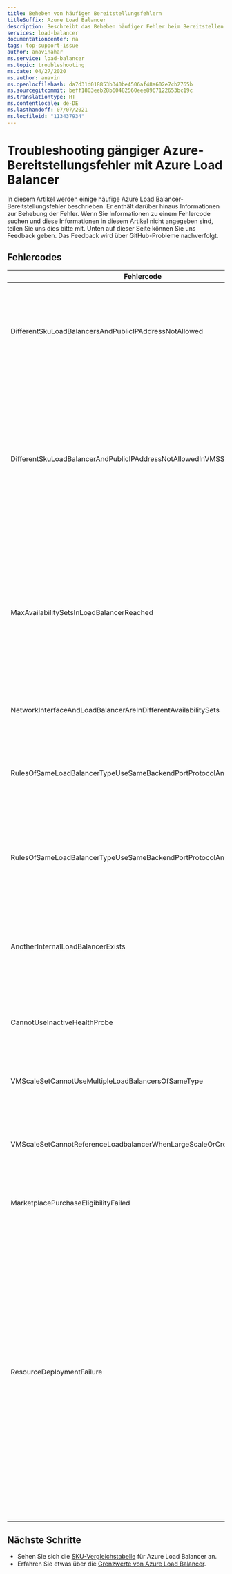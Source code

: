 ```yaml
---
title: Beheben von häufigen Bereitstellungsfehlern
titleSuffix: Azure Load Balancer
description: Beschreibt das Beheben häufiger Fehler beim Bereitstellen von Azure Load Balancer-Instanzen
services: load-balancer
documentationcenter: na
tags: top-support-issue
author: anavinahar
ms.service: load-balancer
ms.topic: troubleshooting
ms.date: 04/27/2020
ms.author: anavin
ms.openlocfilehash: da7d31d018853b340be4506af48a602e7cb2765b
ms.sourcegitcommit: beff1803eeb28b60482560eee8967122653bc19c
ms.translationtype: HT
ms.contentlocale: de-DE
ms.lasthandoff: 07/07/2021
ms.locfileid: "113437934"
---
```

# <a name="troubleshoot-common-azure-deployment-errors-with-azure-load-balancer"></a>Troubleshooting gängiger Azure-Bereitstellungsfehler mit Azure Load Balancer

In diesem Artikel werden einige häufige Azure Load Balancer-Bereitstellungsfehler beschrieben. Er enthält darüber hinaus Informationen zur Behebung der Fehler. Wenn Sie Informationen zu einem Fehlercode suchen und diese Informationen in diesem Artikel nicht angegeben sind, teilen Sie uns dies bitte mit. Unten auf dieser Seite können Sie uns Feedback geben. Das Feedback wird über GitHub-Probleme nachverfolgt.

## <a name="error-codes"></a>Fehlercodes

| Fehlercode | Details und Entschärfung |
| ------- | ---------- |
|DifferentSkuLoadBalancersAndPublicIPAddressNotAllowed| Die SKUs für öffentliche IP-Adressen und die Load Balancer-SKUs müssen übereinstimmen. Stellen Sie sicher, dass die Azure Load Balancer-SKU und die SKU für öffentliche IP-Adressen übereinstimmen. Für Produktionsworkloads wird die Standard-SKU empfohlen. Weitere Informationen zu den [Unterschieden bei SKUs](./skus.md)  |
|DifferentSkuLoadBalancerAndPublicIPAddressNotAllowedInVMSS | VM-Skalierungsgruppen werden standardmäßig als Load Balancer Basic festgelegt, wenn die SKU nicht angegeben wird oder die Bereitstellung ohne öffentliche Standard-IP-Adressen erfolgt. Stellen Sie die VM-Skalierungsgruppe mit öffentlichen Standard-IP-Adressen auf den einzelnen Instanzen erneut bereit, um sicherzustellen, dass Load Balancer Standard ausgewählt ist, oder wählen Sie einfach beim Bereitstellen einer VM-Skalierungsgruppe über das Azure-Portal eine Load Balancer Standard-Instanz aus. |
|MaxAvailabilitySetsInLoadBalancerReached | Der Back-End-Pool einer Load Balancer-Instanz kann maximal 150 Verfügbarkeitsgruppen enthalten. Wenn Sie für Ihre VMs im Back-End-Pool nicht explizit Verfügbarkeitsgruppen definiert haben, wird jede VM in einer eigenen Verfügbarkeitsgruppe platziert. Das Bereitstellen von 150 eigenständigen VMs impliziert also das Vorhandensein von 150 Verfügbarkeitsgruppen und somit das Erreichen des Limits. Sie können als Problemumgehung eine Verfügbarkeitsgruppe bereitstellen und ihr weitere VMs hinzufügen. |
|NetworkInterfaceAndLoadBalancerAreInDifferentAvailabilitySets | Für den Load Balancer der SKU "Basic" müssen sich die Netzwerkschnittstelle und der Load Balancer in der gleichen Verfügbarkeitsgruppe befinden. |
|RulesOfSameLoadBalancerTypeUseSameBackendPortProtocolAndIPConfig| Für einen bestimmten Lastenausgleichstyp (intern, öffentlich) mit demselben Back-End-Port und Protokoll, auf den dieselbe VM-Skalierungsgruppe verweist, kann es nicht mehrere Regeln geben. Aktualisieren Sie Ihre Regel, um diese Erstellung einer doppelten Regel zu ändern. |
|RulesOfSameLoadBalancerTypeUseSameBackendPortProtocolAndVmssIPConfig| Für einen bestimmten Lastenausgleichstyp (intern, öffentlich) mit demselben Back-End-Port und Protokoll, auf den dieselbe VM-Skalierungsgruppe verweist, kann es nicht mehrere Regeln geben. Aktualisieren Sie Ihre Regelparameter, um diese Erstellung einer doppelten Regel zu ändern. |
|AnotherInternalLoadBalancerExists| Es kann nur eine einzige Load Balancer-Instanz vom Typ „intern“ auf eine Gruppe von VMs/Netzwerkschnittstellen im Load Balancer-Back-End verweisen. Aktualisieren Sie Ihre Bereitstellung, um sicherzustellen, dass nur eine Load Balancer-Instanz desselben Typs erstellt wird. |
|CannotUseInactiveHealthProbe| Sie können nicht über einen Test verfügen, der von keiner für die Integrität von VM-Skalierungsgruppen konfigurierten Regel verwendet wird. Stellen Sie sicher, dass der eingerichtete Test aktiv genutzt wird. |
|VMScaleSetCannotUseMultipleLoadBalancersOfSameType| Es können nicht mehrere Load Balancer-Instanzen desselben Typs (intern, öffentlich) vorhanden sein. Maximal sind eine interne und eine öffentliche Load Balancer-Instanz möglich. |
|VMScaleSetCannotReferenceLoadbalancerWhenLargeScaleOrCrossAZ | Load Balancer Basic wird für VM-Skalierungsgruppen mit mehreren Platzierungsgruppen und verfügbarkeitszonenübergreifende VM-Skalierungsgruppen nicht unterstützt. Verwenden Sie stattdessen Load Balancer Standard. |
|MarketplacePurchaseEligibilityFailed | Wechseln Sie zum richtigen Administratorkonto, um Käufe zu aktivieren, da das Abonnement ein EA-Abonnement ist. Weitere Informationen finden Sie [hier](../marketplace/marketplace-faq-publisher-guide.yml#what-could-block-a-customer-from-completing-a-purchase-). |
|ResourceDeploymentFailure| Wenn der Load Balancer einen Fehlerstatus besitzt, führen Sie die folgenden Schritte aus, um den Fehlerstatus aufzuheben:<ol><li>Melden Sie sich auf https://resources.azure.com mit Ihren Anmeldeinformationen für das Azure-Portal an.</li><li>Wählen Sie **Lesen/Schreiben** aus.</li><li>Erweitern Sie auf der linken Seite **Abonnements** und dann das Abonnement mit dem Load Balancer, der aktualisiert werden soll.</li><li>Erweitern Sie **ResourceGroups** und dann die Ressourcengruppe mit dem Load Balancer, der aktualisiert werden soll.</li><li>Wählen Sie **Microsoft.Network** > **LoadBalancers** und dann den zu aktualisierenden Load Balancer **LoadBalancer_1**.</li><li>Wählen Sie auf der Anzeigeseite **LoadBalancer_1** die Option **GET** > **Bearbeiten**.</li><li>Ändern Sie den **ProvisioningState**-Wert von **Fehler** in **Erfolgreich**.</li><li>Wählen Sie **PUT** aus.</li></ol>|
|  |  |

## <a name="next-steps"></a>Nächste Schritte

* Sehen Sie sich die [SKU-Vergleichstabelle](./skus.md) für Azure Load Balancer an.
* Erfahren Sie etwas über die [Grenzwerte von Azure Load Balancer](../azure-resource-manager/management/azure-subscription-service-limits.md#load-balancer).